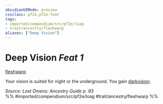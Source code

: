 ```yaml
---
obsidianUIMode: preview
cssclass: pf2e,pf2e-feat
tags:
- imported/compendium/src/pf2e/loag
- trait/ancestry/fleshwarp
aliases: ["Deep Vision"]
---
```

# Deep Vision  *Feat 1*  
[fleshwarp](fleshwarp-loag.md)  


Your vision is suited for night or the underground. You gain [darkvision](rules/abilities/darkvision.md).

*Source: Lost Omens: Ancestry Guide p. 93*  
%% #imported/compendium/src/pf2e/loag #trait/ancestry/fleshwarp %%